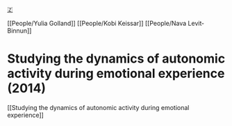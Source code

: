 [🇿](zotero://select/groups/5641742/items/7GMKCSZ2)

[[People/Yulia Golland]] [[People/Kobi Keissar]] [[People/Nava Levit‐Binnun]] 
# Studying the dynamics of autonomic activity during emotional experience (2014)

[[Studying the dynamics of autonomic activity during emotional experience]]